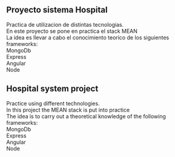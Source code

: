 ## Proyecto sistema Hospital
Practica de utilizacion de distintas tecnologias.</br>
En este proyecto se pone en practica  el stack MEAN</br>
La idea es llevar a cabo el conocimiento teorico de los siguientes frameworks:</br>
MongoDb</br>
Express</br>
Angular</br>
Node</br>

## Hospital system project
Practice using different technologies. </br>
In this project the MEAN stack is put into practice </br>
The idea is to carry out a theoretical knowledge of the following frameworks: </br>
MongoDb </br>
Express </br>
Angular </br>
Node </br>
